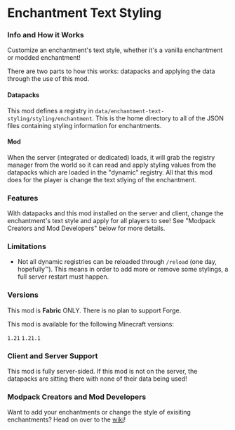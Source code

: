 # Enchantment Text Styling

### Info and How it Works

Customize an enchantment's text style, whether it's a vanilla enchantment or modded enchantment!

There are two parts to how this works: datapacks and applying the data through the use of this mod.

#### Datapacks

This mod defines a registry in `data/enchantment-text-styling/styling/enchantment`.  This is the home directory to all of the JSON files containing styling information for enchantments.

#### Mod

When the server (integrated or dedicated) loads, it will grab the registry manager from the world so it can read and apply styling values from the datapacks which are loaded in the "dynamic" registry.  All that this mod does for the player is change the text stlying of the enchantment.

### Features

With datapacks and this mod installed on the server and client, change the enchantment's text style and apply for all players to see!  See "Modpack Creators and Mod Developers" below for more details.

### Limitations

- Not all dynamic registries can be reloaded through `/reload` (one day, hopefully™).  This means in order to add more or remove some stylings, a full server restart must happen.

### Versions

This mod is **Fabric** ONLY.  There is no plan to support Forge.

This mod is available for the following Minecraft versions:

`1.21`
`1.21.1`

### Client and Server Support

This mod is fully server-sided.  If this mod is not on the server, the datapacks are sitting there with none of their data being used!

### Modpack Creators and Mod Developers

Want to add your enchantments or change the style of exisiting enchantments?  Head on over to the [wiki](https://shadowhunt22.github.io/mod-wiki/apis/enchantment-text-styling/)!